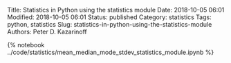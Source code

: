 Title: Statistics in Python using the statistics module
Date: 2018-10-05 06:01
Modified: 2018-10-05 06:01
Status: published
Category: statistics
Tags: python, statistics
Slug: statistics-in-python-using-the-statistics-module
Authors: Peter D. Kazarinoff

{% notebook ../code/statistics/mean_median_mode_stdev_statistics_module.ipynb %}
